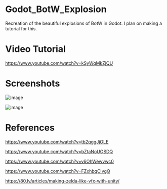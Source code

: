 # Godot_BotW_Explosion
Recreation of the beautiful explosions of BotW in Godot. I plan on making a tutorial for this.

<h1>Video Tutorial</h1>

https://www.youtube.com/watch?v=kSyWqMkZjQU

<h1>Screenshots</h1>

![image](https://user-images.githubusercontent.com/81257780/125811393-2422b1f0-61b0-400c-9d59-8c9633b210a1.png)

![image](https://user-images.githubusercontent.com/81257780/124431696-bf9a1d00-dd81-11eb-8c03-093d6d3aea54.png)

<h1>References</h1>

https://www.youtube.com/watch?v=tb2qggJjOLE

https://www.youtube.com/watch?v=bZtaNoUOSDQ

https://www.youtube.com/watch?v=v6OhWewvwc0

https://www.youtube.com/watch?v=FZxhbqCIvgQ

https://80.lv/articles/making-zelda-like-vfx-with-unity/

